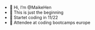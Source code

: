 - 👋 Hi, I’m @MaikeHen
- 👀 This is just the beginning
- 🌱 Startet coding in 11/22
- 💞️ Attendee at coding bootcamps europe

<!---
MaikeHen/MaikeHen is a ✨ special ✨ repository because its `README.md` (this file) appears on your GitHub profile.
You can click the Preview link to take a look at your changes.
--->
